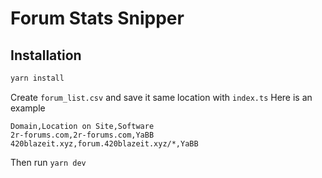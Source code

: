 # Forum Stats Snipper

## Installation

```bash
yarn install
```

Create `forum_list.csv` and save it same location with `index.ts`
Here is an example

```
Domain,Location on Site,Software
2r-forums.com,2r-forums.com,YaBB
420blazeit.xyz,forum.420blazeit.xyz/*,YaBB
```

Then run `yarn dev`